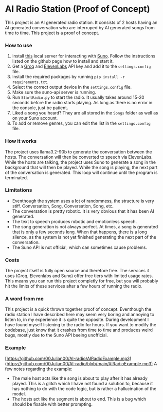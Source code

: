 # AI Radio Station (Proof of Concept)

This project is an AI generated radio station. It consists of 2 hosts having an AI generated conversation who are interruped by AI generated songs from time to time. This project is a proof of concept.

### How to use
1. Install [this](https://github.com/gcui-art/suno-api?tab=readme-ov-file) local server for interacting with [Suno](https://Suno.com). Follow the instructions listed on the github page how to install and start it.
2. Get a [Groq](https://groq.com/) and [ElevenLabs](https://elevenlabs.io/) API key and add it to the `settings.config` file.
3. Install the required packages by running `pip install -r requirements.txt`.
4. Select the correct output device in the `settings.config` file.
5. Make sure the suno-api server is running.
6. Run `StartRadio.py` to start the radio. It usually takes around 15-20 seconds before the radio starts playing. As long as there is no error in the console, just be patient.
7. Liked a song you heard? They are all stored in the `Songs` folder as well as on your Suno account.
8. To add or remove genres, you can edit the list in the `settings.config` file.

### How it works
The project uses llama3.2-90b to generate the conversation between the hosts. The conversation will then be converted to speech via ElevenLabs. While the hosts are talking, the project uses Suno to generate a song in the background that will then be played. While the song is playing, the next part of the conversation is generated. This loop will continue until the program is terminated.

### Limitations
- Eventhough the system uses a lot of randomness, the structure is very stiff. Conversation, Song, Conversation, Song, etc.
- The conversation is pretty robotic. It is very obvious that it has been AI generated.
- The text to speech produces robotic and emotionless speech.
- The song generation is not always perfect. At times, a song is generated that is only a few seconds long. When that happens, there is a long silence, as the system is not yet finished generating the next part of the conversation.
- The Suno API is not official, which can sometimes cause problems.

### Costs
The project itself is fully open source and therefore free. The services it uses (Groq, Elevenlabs and Suno) offer free tiers with limited usage rates. This means you can run this project completly for free, but you will probably hit the limits of these services after a few hours of running the radio.

### A word from me
This project is a quick thrown together proof of concept. Eventhough the radio station I have described here may seem very boring and annoying to listen to, in my experience it is quite the opposite. During development I have found myself listening to the radio for hours. If you want to modify the codebase, just know that it crashes from time to time and produces weird bugs, mostly due to the Suno API beeing unofficial.

### Example
[https://github.com/00Julian00/AI-radio/AIRadioExample.mp3](https://github.com/00Julian00/AI-radio/blob/main/AIRadioExample.mp3)
A few notes regarding the example:
- The male host acts like the song is about to play after it has already played. This is a glitch which I have not found a solution to, because it has nothing to do with the code logic, but is rather a hallucination of the model.
- The hosts act like the segment is about to end. This is a bug which should be fixable with better prompting.
